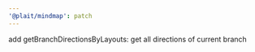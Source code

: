 ```yaml
---
'@plait/mindmap': patch
---
```


add getBranchDirectionsByLayouts: get all directions of current branch
